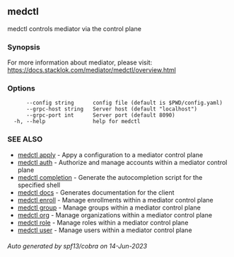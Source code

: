 ## medctl

medctl controls mediator via the control plane

### Synopsis

For more information about mediator, please visit:
https://docs.stacklok.com/mediator/medctl/overview.html

### Options

```
      --config string      config file (default is $PWD/config.yaml)
      --grpc-host string   Server host (default "localhost")
      --grpc-port int      Server port (default 8090)
  -h, --help               help for medctl
```

### SEE ALSO

* [medctl apply](medctl_apply.md)	 - Appy a configuration to a mediator control plane
* [medctl auth](medctl_auth.md)	 - Authorize and manage accounts within a mediator control plane
* [medctl completion](medctl_completion.md)	 - Generate the autocompletion script for the specified shell
* [medctl docs](medctl_docs.md)	 - Generates documentation for the client
* [medctl enroll](medctl_enroll.md)	 - Manage enrollments within a mediator control plane
* [medctl group](medctl_group.md)	 - Manage groups within a mediator control plane
* [medctl org](medctl_org.md)	 - Manage organizations within a mediator control plane
* [medctl role](medctl_role.md)	 - Manage roles within a mediator control plane
* [medctl user](medctl_user.md)	 - Manage users within a mediator control plane

###### Auto generated by spf13/cobra on 14-Jun-2023
